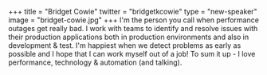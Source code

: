 +++
title = "Bridget Cowie"
twitter = "bridgetkcowie"
type = "new-speaker"
image = "bridget-cowie.jpg"
+++
I'm the person you call when performance outages get really bad. I work with teams to identify and resolve issues with their production applications both in production environments and also in development & test. I'm happiest when we detect problems as early as possible and I hope that I can work myself out of a job! To sum it up - I love performance, technology & automation (and talking).